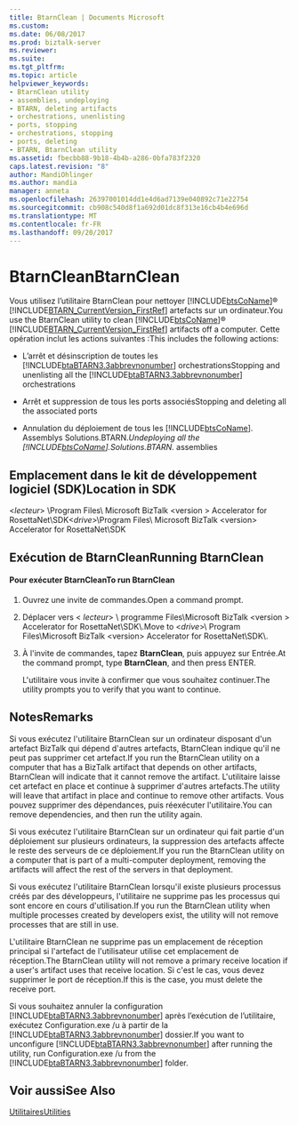 ```yaml
---
title: BtarnClean | Documents Microsoft
ms.custom: 
ms.date: 06/08/2017
ms.prod: biztalk-server
ms.reviewer: 
ms.suite: 
ms.tgt_pltfrm: 
ms.topic: article
helpviewer_keywords:
- BtarnClean utility
- assemblies, undeploying
- BTARN, deleting artifacts
- orchestrations, unenlisting
- ports, stopping
- orchestrations, stopping
- ports, deleting
- BTARN, BtarnClean utility
ms.assetid: fbecbb88-9b18-4b4b-a286-0bfa783f2320
caps.latest.revision: "8"
author: MandiOhlinger
ms.author: mandia
manager: anneta
ms.openlocfilehash: 26397001014dd1e4d6ad7139e040892c71e22754
ms.sourcegitcommit: cb908c540d8f1a692d01dc8f313e16cb4b4e696d
ms.translationtype: MT
ms.contentlocale: fr-FR
ms.lasthandoff: 09/20/2017
---
```

# <a name="btarnclean"></a><span data-ttu-id="ad99d-102">BtarnClean</span><span class="sxs-lookup"><span data-stu-id="ad99d-102">BtarnClean</span></span>
<span data-ttu-id="ad99d-103">Vous utilisez l’utilitaire BtarnClean pour nettoyer [!INCLUDE[btsCoName](../../includes/btsconame-md.md)]® [!INCLUDE[BTARN_CurrentVersion_FirstRef](../../includes/btarn-currentversion-firstref-md.md)] artefacts sur un ordinateur.</span><span class="sxs-lookup"><span data-stu-id="ad99d-103">You use the BtarnClean utility to clean [!INCLUDE[btsCoName](../../includes/btsconame-md.md)]® [!INCLUDE[BTARN_CurrentVersion_FirstRef](../../includes/btarn-currentversion-firstref-md.md)] artifacts off a computer.</span></span> <span data-ttu-id="ad99d-104">Cette opération inclut les actions suivantes :</span><span class="sxs-lookup"><span data-stu-id="ad99d-104">This includes the following actions:</span></span>  
  
-   <span data-ttu-id="ad99d-105">L’arrêt et désinscription de toutes les [!INCLUDE[btaBTARN3.3abbrevnonumber](../../includes/btabtarn3-3abbrevnonumber-md.md)] orchestrations</span><span class="sxs-lookup"><span data-stu-id="ad99d-105">Stopping and unenlisting all the [!INCLUDE[btaBTARN3.3abbrevnonumber](../../includes/btabtarn3-3abbrevnonumber-md.md)] orchestrations</span></span>  
  
-   <span data-ttu-id="ad99d-106">Arrêt et suppression de tous les ports associés</span><span class="sxs-lookup"><span data-stu-id="ad99d-106">Stopping and deleting all the associated ports</span></span>  
  
-   <span data-ttu-id="ad99d-107">Annulation du déploiement de tous les [!INCLUDE[btsCoName](../../includes/btsconame-md.md)]. Assemblys Solutions.BTARN.*</span><span class="sxs-lookup"><span data-stu-id="ad99d-107">Undeploying all the [!INCLUDE[btsCoName](../../includes/btsconame-md.md)].Solutions.BTARN.* assemblies</span></span>  
  
## <a name="location-in-sdk"></a><span data-ttu-id="ad99d-108">Emplacement dans le kit de développement logiciel (SDK)</span><span class="sxs-lookup"><span data-stu-id="ad99d-108">Location in SDK</span></span>  
 <span data-ttu-id="ad99d-109">\<*lecteur*> \Program Files\ Microsoft BizTalk \<version > Accelerator for RosettaNet\SDK</span><span class="sxs-lookup"><span data-stu-id="ad99d-109">\<*drive*>\Program Files\ Microsoft BizTalk \<version> Accelerator for RosettaNet\SDK</span></span>  
  
## <a name="running-btarnclean"></a><span data-ttu-id="ad99d-110">Exécution de BtarnClean</span><span class="sxs-lookup"><span data-stu-id="ad99d-110">Running BtarnClean</span></span>  
  
#### <a name="to-run-btarnclean"></a><span data-ttu-id="ad99d-111">Pour exécuter BtarnClean</span><span class="sxs-lookup"><span data-stu-id="ad99d-111">To run BtarnClean</span></span>  
  
1.  <span data-ttu-id="ad99d-112">Ouvrez une invite de commandes.</span><span class="sxs-lookup"><span data-stu-id="ad99d-112">Open a command prompt.</span></span>  
  
2.  <span data-ttu-id="ad99d-113">Déplacer vers \< *lecteur*> \ programme Files\Microsoft BizTalk \<version > Accelerator for RosettaNet\SDK\\.</span><span class="sxs-lookup"><span data-stu-id="ad99d-113">Move to \<*drive*>\ Program Files\Microsoft BizTalk \<version> Accelerator for RosettaNet\SDK\\.</span></span>  
  
3.  <span data-ttu-id="ad99d-114">À l'invite de commandes, tapez **BtarnClean**, puis appuyez sur Entrée.</span><span class="sxs-lookup"><span data-stu-id="ad99d-114">At the command prompt, type **BtarnClean**, and then press ENTER.</span></span>  
  
     <span data-ttu-id="ad99d-115">L'utilitaire vous invite à confirmer que vous souhaitez continuer.</span><span class="sxs-lookup"><span data-stu-id="ad99d-115">The utility prompts you to verify that you want to continue.</span></span>  
  
## <a name="remarks"></a><span data-ttu-id="ad99d-116">Notes</span><span class="sxs-lookup"><span data-stu-id="ad99d-116">Remarks</span></span>  
 <span data-ttu-id="ad99d-117">Si vous exécutez l'utilitaire BtarnClean sur un ordinateur disposant d'un artefact BizTalk qui dépend d'autres artefacts, BtarnClean indique qu'il ne peut pas supprimer cet artefact.</span><span class="sxs-lookup"><span data-stu-id="ad99d-117">If you run the BtarnClean utility on a computer that has a BizTalk artifact that depends on other artifacts, BtarnClean will indicate that it cannot remove the artifact.</span></span> <span data-ttu-id="ad99d-118">L'utilitaire laisse cet artefact en place et continue à supprimer d'autres artefacts.</span><span class="sxs-lookup"><span data-stu-id="ad99d-118">The utility will leave that artifact in place and continue to remove other artifacts.</span></span> <span data-ttu-id="ad99d-119">Vous pouvez supprimer des dépendances, puis réexécuter l'utilitaire.</span><span class="sxs-lookup"><span data-stu-id="ad99d-119">You can remove dependencies, and then run the utility again.</span></span>  
  
 <span data-ttu-id="ad99d-120">Si vous exécutez l'utilitaire BtarnClean sur un ordinateur qui fait partie d'un déploiement sur plusieurs ordinateurs, la suppression des artefacts affecte le reste des serveurs de ce déploiement.</span><span class="sxs-lookup"><span data-stu-id="ad99d-120">If you run the BtarnClean utility on a computer that is part of a multi-computer deployment, removing the artifacts will affect the rest of the servers in that deployment.</span></span>  
  
 <span data-ttu-id="ad99d-121">Si vous exécutez l'utilitaire BtarnClean lorsqu'il existe plusieurs processus créés par des développeurs, l'utilitaire ne supprime pas les processus qui sont encore en cours d'utilisation.</span><span class="sxs-lookup"><span data-stu-id="ad99d-121">If you run the BtarnClean utility when multiple processes created by developers exist, the utility will not remove processes that are still in use.</span></span>  
  
 <span data-ttu-id="ad99d-122">L'utilitaire BtarnClean ne supprime pas un emplacement de réception principal si l'artefact de l'utilisateur utilise cet emplacement de réception.</span><span class="sxs-lookup"><span data-stu-id="ad99d-122">The BtarnClean utility will not remove a primary receive location if a user's artifact uses that receive location.</span></span> <span data-ttu-id="ad99d-123">Si c'est le cas, vous devez supprimer le port de réception.</span><span class="sxs-lookup"><span data-stu-id="ad99d-123">If this is the case, you must delete the receive port.</span></span>  
  
 <span data-ttu-id="ad99d-124">Si vous souhaitez annuler la configuration [!INCLUDE[btaBTARN3.3abbrevnonumber](../../includes/btabtarn3-3abbrevnonumber-md.md)] après l’exécution de l’utilitaire, exécutez Configuration.exe /u à partir de la [!INCLUDE[btaBTARN3.3abbrevnonumber](../../includes/btabtarn3-3abbrevnonumber-md.md)] dossier.</span><span class="sxs-lookup"><span data-stu-id="ad99d-124">If you want to unconfigure [!INCLUDE[btaBTARN3.3abbrevnonumber](../../includes/btabtarn3-3abbrevnonumber-md.md)] after running the utility, run Configuration.exe /u from the [!INCLUDE[btaBTARN3.3abbrevnonumber](../../includes/btabtarn3-3abbrevnonumber-md.md)] folder.</span></span>  
  
## <a name="see-also"></a><span data-ttu-id="ad99d-125">Voir aussi</span><span class="sxs-lookup"><span data-stu-id="ad99d-125">See Also</span></span>  
 [<span data-ttu-id="ad99d-126">Utilitaires</span><span class="sxs-lookup"><span data-stu-id="ad99d-126">Utilities</span></span>](../../adapters-and-accelerators/accelerator-rosettanet/utilities1.md)